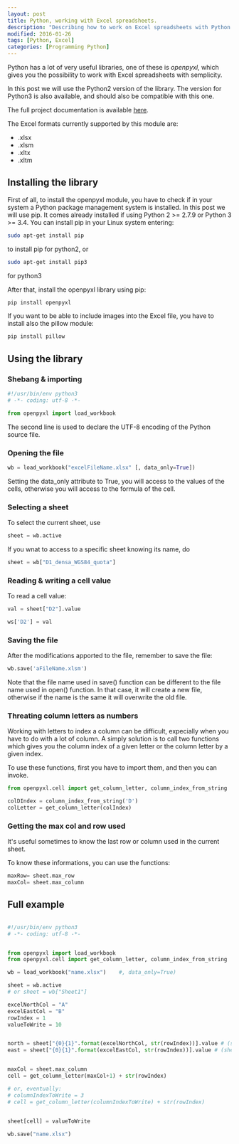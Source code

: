 ```yaml
---
layout: post
title: Python, working with Excel spreadsheets.
description: "Describing how to work on Excel spreadsheets with Python."
modified: 2016-01-26
tags: [Python, Excel]
categories: [Programming Python]
---
```


Python has a lot of very useful libraries, one of these is *openpyxl*, which gives you the possibility to work with Excel spreadsheets with semplicity.

In this post we will use the Python2 version of the library. The version for Python3 is also available, and should also be compatible with this one.

The full project documentation is available [here](http://openpyxl.readthedocs.org/en/2.3.3/).

The Excel formats currently supported by this module are:

* .xlsx
* .xlsm 
* .xltx
* .xltm

## Installing the library

First of all, to install the openpyxl module, you have to check if in your system a Python package management system is installed. In this post we will use pip.
It comes already installed if using Python 2 >= 2.7.9 or Python 3 >= 3.4. You can install pip in your Linux system entering: 

~~~ bash
sudo apt-get install pip
~~~
to install pip for python2, or
~~~ bash
sudo apt-get install pip3
~~~
for python3

After that, install the openpyxl library using pip:

~~~ bash
pip install openpyxl
~~~

If you want to be able to include images into the Excel file, you have to install also the pillow module:

~~~ bash
pip install pillow
~~~


## Using the library

### Shebang & importing

~~~ python
#!/usr/bin/env python3
# -*- coding: utf-8 -*-

from openpyxl import load_workbook
~~~

The second line is used to declare the UTF-8 encoding of the Python source file.


### Opening the file

~~~ python
wb = load_workbook("excelFileName.xlsx" [, data_only=True])
~~~

Setting the data_only attribute to True, you will access to the values of the cells, otherwise you will access to the formula of the cell.

### Selecting a sheet

To select the current sheet, use

~~~ python
sheet = wb.active
~~~

If you wnat to access to a specific sheet knowing its name, do

~~~ python
sheet = wb["D1_densa_WGS84_quota"]
~~~

### Reading & writing a cell value

To read a cell value:

~~~ python
val = sheet["D2"].value

ws['D2'] = val
~~~

### Saving the file

After the modifications apported to the file, remember to save the file:

~~~ python
wb.save('aFileName.xlsm') 
~~~

Note that the file name used in save() function can be different to the file name used in open() function. In that case, it will create a new file, otherwise if the name is the same it will overwrite the old file.

### Threating column letters as numbers

Working with letters to index a column can be difficult, expecially when you have to do with a lot of column.
A simply solution is to call two functions which gives you the column index of a given letter or the column letter by a given index.

To use these functions, first you have to import them, and then you can invoke.
~~~ python
from openpyxl.cell import get_column_letter, column_index_from_string

colDIndex = column_index_from_string('D')
colLetter = get_column_letter(colIndex)
~~~	


### Getting the max col and row used

It's useful sometimes to know the last row or column used in the current sheet.

To know these informations, you can use the functions:

~~~ python
maxRow= sheet.max_row
maxCol= sheet.max_column 
~~~

## Full example

~~~ python

#!/usr/bin/env python3
# -*- coding: utf-8 -*-


from openpyxl import load_workbook
from openpyxl.cell import get_column_letter, column_index_from_string

wb = load_workbook("name.xlsx")    #, data_only=True)

sheet = wb.active
# or sheet = wb["Sheet1"]

excelNorthCol = "A"
excelEastCol = "B"
rowIndex = 1
valueToWrite = 10


north = sheet["{0}{1}".format(excelNorthCol, str(rowIndex))].value # (sheet["A1"].value)
east = sheet["{0}{1}".format(excelEastCol, str(rowIndex))].value # (sheet["B1"].value)


maxCol = sheet.max_column
cell = get_column_letter(maxCol+1) + str(rowIndex)

# or, eventually: 
# columnIndexToWrite = 3
# cell = get_column_letter(columnIndexToWrite) + str(rowIndex)

		
sheet[cell] = valueToWrite

wb.save("name.xlsx")

~~~


